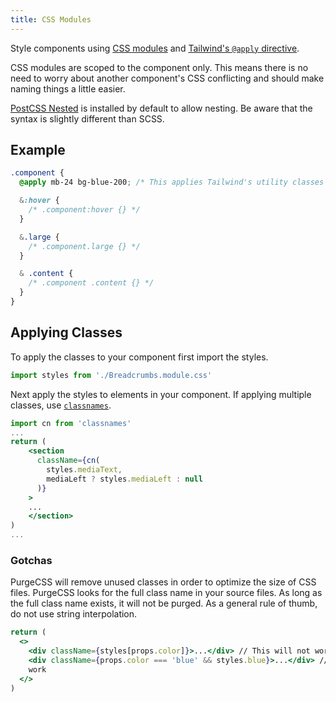```yaml
---
title: CSS Modules
---
```


Style components using [CSS modules](https://github.com/css-modules/css-modules) and [Tailwind's `@apply` directive](https://tailwindcss.com/docs/functions-and-directives#apply).

CSS modules are scoped to the component only. This means there is no need to worry about another component's CSS conflicting and should make naming things a little easier.

[PostCSS Nested](https://github.com/postcss/postcss-nested) is installed by default to allow nesting. Be aware that the syntax is slightly different than SCSS.

## Example

```css
.component {
  @apply mb-24 bg-blue-200; /* This applies Tailwind's utility classes */

  &:hover {
    /* .component:hover {} */
  }

  &.large {
    /* .component.large {} */
  }

  & .content {
    /* .component .content {} */
  }
}
```

## Applying Classes

To apply the classes to your component first import the styles.

```jsx
import styles from './Breadcrumbs.module.css'
```

Next apply the styles to elements in your component. If applying multiple classes, use [`classnames`](https://github.com/JedWatson/classnames).

```jsx
import cn from 'classnames'
...
return (
    <section
      className={cn(
        styles.mediaText,
        mediaLeft ? styles.mediaLeft : null
      )}
    >
    ...
    </section>
)
...
```

### Gotchas

PurgeCSS will remove unused classes in order to optimize the size of CSS files. PurgeCSS looks for the full class name in your source files. As long as the full class name exists, it will not be purged. As a general rule of thumb, do not use string interpolation.

```jsx
return (
  <>
    <div className={styles[props.color]}>...</div> // This will not work
    <div className={props.color === 'blue' && styles.blue}>...</div> // This will
    work
  </>
)
```
